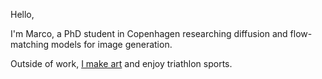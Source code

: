 Hello, 

I'm Marco, a PhD student in Copenhagen researching diffusion and flow-matching models for image generation.

Outside of work, [I make art](https://marcoschouten.portfoliobox.net/) and enjoy triathlon sports.
